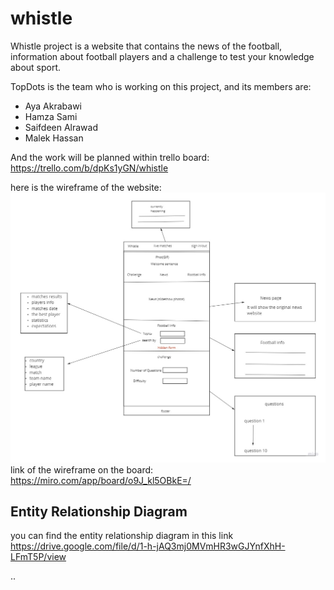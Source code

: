 # whistle
Whistle project is a website that contains the news of the football, information about football players and a challenge to test your knowledge about sport.

TopDots is the team who is working on this project, and its members are:
- Aya Akrabawi
- Hamza Sami
- Saifdeen Alrawad
- Malek Hassan 

And the work will be planned within trello board:
https://trello.com/b/dpKs1yGN/whistle

here is the wireframe of the website:
![Wireframe](public/images/wireframe.jpg)
link of the wireframe on the board:
https://miro.com/app/board/o9J_kl5OBkE=/


## Entity Relationship Diagram

you can find the entity relationship diagram in this link
https://drive.google.com/file/d/1-h-jAQ3mj0MVmHR3wGJYnfXhH-LFmT5P/view

..
